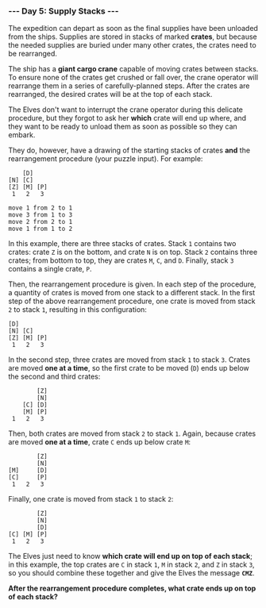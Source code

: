 ### --- Day 5: Supply Stacks ---

The expedition can depart as soon as the final supplies have been unloaded 
from the ships. Supplies are stored in stacks of marked **crates**, but 
because the needed supplies are buried under many other crates, the crates 
need to be rearranged.

The ship has a **giant cargo crane** capable of moving crates between stacks. 
To ensure none of the crates get crushed or fall over, the crane operator 
will rearrange them in a series of carefully-planned steps. After the 
crates are rearranged, the desired crates will be at the top of each stack.

The Elves don't want to interrupt the crane operator during this delicate 
procedure, but they forgot to ask her **which** crate will end up where, and 
they want to be ready to unload them as soon as possible so they can 
embark.

They do, however, have a drawing of the starting stacks of crates **and** the 
rearrangement procedure (your puzzle input). For example:
```
    [D]    
[N] [C]    
[Z] [M] [P]
 1   2   3 

move 1 from 2 to 1
move 3 from 1 to 3
move 2 from 2 to 1
move 1 from 1 to 2
```
In this example, there are three stacks of crates. Stack `1` contains two 
crates: crate `Z` is on the bottom, and crate `N` is on top. Stack `2` contains 
three crates; from bottom to top, they are crates `M`, `C`, and `D`. Finally, 
stack `3` contains a single crate, `P`.

Then, the rearrangement procedure is given. In each step of the procedure, 
a quantity of crates is moved from one stack to a different stack. In the 
first step of the above rearrangement procedure, one crate is moved from 
stack `2` to stack `1`, resulting in this configuration:
```
[D]        
[N] [C]    
[Z] [M] [P]
 1   2   3 
```
In the second step, three crates are moved from stack `1` to stack `3`. Crates 
are moved **one at a time**, so the first crate to be moved (`D`) ends up below 
the second and third crates:
```
        [Z]
        [N]
    [C] [D]
    [M] [P]
 1   2   3
```
Then, both crates are moved from stack `2` to stack `1`. Again, because crates 
are moved **one at a time**, crate `C` ends up below crate `M`:
```
        [Z]
        [N]
[M]     [D]
[C]     [P]
 1   2   3
```
Finally, one crate is moved from stack `1` to stack `2`:
```
        [Z]
        [N]
        [D]
[C] [M] [P]
 1   2   3
```
The Elves just need to know **which crate will end up on top of each stack**; 
in this example, the top crates are `C` in stack `1`, `M` in stack `2`, and `Z` in 
stack `3`, so you should combine these together and give the Elves the 
message **`CMZ`**.

**After the rearrangement procedure completes, what crate ends up on top 
of each stack?**
